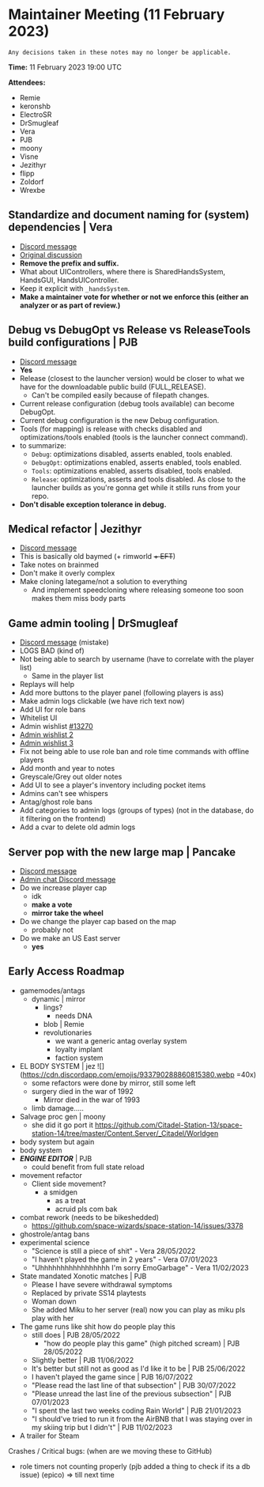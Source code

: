 ﻿# Maintainer Meeting (11 February 2023)
```admonish info
Any decisions taken in these notes may no longer be applicable.
```

**Time:** 11 February 2023 19:00 UTC

**Attendees:**
- Remie
- keronshb
- ElectroSR
- DrSmugleaf
- Vera
- PJB
- moony
- Visne
- Jezithyr
- flipp
- Zoldorf
- Wrexbe

## Standardize and document naming for (system) dependencies | Vera
- [Discord message](https://discord.com/channels/310555209753690112/900426319433728030/1070066968419381320)
- [Original discussion](https://discord.com/channels/310555209753690112/770682801607278632/1070064771761709076)
- **Remove the prefix and suffix.**
- What about UIControllers, where there is SharedHandsSystem, HandsGUI, HandsUIController.
- Keep it explicit with `_handsSystem`.
- **Make a maintainer vote for whether or not we enforce this (either an analyzer or as part of review.)**

## Debug vs DebugOpt vs Release vs ReleaseTools build configurations | PJB
- [Discord message](https://discord.com/channels/310555209753690112/900426319433728030/1072637756955693067)
- **Yes**
- Release (closest to the launcher version) would be closer to what we have for the downloadable public build (FULL_RELEASE).
    - Can't be compiled easily because of filepath changes.
- Current release configuration (debug tools available) can become DebugOpt.
- Current debug configuration is the new Debug configuration.
- Tools (for mapping) is release with checks disabled and optimizations/tools enabled (tools is the launcher connect command).
- to summarize:
    - `Debug`: optimizations disabled, asserts enabled, tools enabled.
    - `DebugOpt`: optimizations enabled, asserts enabled, tools enabled.
    - `Tools`: optimizations enabled, asserts disabled, tools enabled.
    - `Release`: optimizations, asserts and tools disabled. As close to the launcher builds as you're gonna get while it stills runs from your repo.
- **Don't disable exception tolerance in debug.**

## Medical refactor | Jezithyr
- [Discord message](https://discord.com/channels/310555209753690112/900426319433728030/1073932941878636624)
- This is basically old baymed (+ rimworld ~~+ EFT~~)
- Take notes on brainmed
- Don't make it overly complex
- Make cloning lategame/not a solution to everything
    - And implement speedcloning where releasing someone too soon makes them miss body parts

## Game admin tooling | DrSmugleaf
- [Discord message](https://discord.com/channels/310555209753690112/900426319433728030/1073933000204619807) (mistake)
- LOGS BAD (kind of)
- Not being able to search by username (have to correlate with the player list)
    - Same in the player list
- Replays will help
- Add more buttons to the player panel (following players is ass)
- Make admin logs clickable (we have rich text now)
- Add UI for role bans
- Whitelist UI
- Admin wishlist [#13270](https://github.com/space-wizards/space-station-14/issues/13270)
- [Admin wishlist 2](https://github.com/space-wizards/space-station-14/issues?q=is%3Aopen+is%3Aissue+author%3A%40me+wishlist)
- [Admin wishlist 3](https://github.com/space-wizards/space-station-14/issues/13269)
- Fix not being able to use role ban and role time commands with offline players
- Add month and year to notes
- Greyscale/Grey out older notes
- Add UI to see a player's inventory including pocket items
- Admins can't see whispers
- Antag/ghost role bans
- Add categories to admin logs (groups of types) (not in the database, do it filtering on the frontend)
- Add a cvar to delete old admin logs

## Server pop with the new large map | Pancake
- [Discord message](https://discord.com/channels/310555209753690112/900426319433728030/1073935104176562236)
- [Admin chat Discord message](https://discord.com/channels/310555209753690112/811324338099585036/1073934949633237092)
- Do we increase player cap
    - idk
    - **make a vote**
    - **mirror take the wheel**
- Do we change the player cap based on the map
    - probably not
- Do we make an US East server
    - **yes**

## Early Access Roadmap
- gamemodes/antags
    - dynamic | mirror
        - lings?
            - needs DNA
        - blob | Remie
        - revolutionaries
            - we want a generic antag overlay system
            - loyalty implant
            - faction system
- EL BODY SYSTEM | jez ![](https://cdn.discordapp.com/emojis/933790288860815380.webp =40x)
    - some refactors were done by mirror, still some left
    - surgery died in the war of 1992
        - Mirror died in the war of 1993
    - limb damage.....
- Salvage proc gen | moony
    - she did it go port it https://github.com/Citadel-Station-13/space-station-14/tree/master/Content.Server/_Citadel/Worldgen
- body system but again
- body system
- __***ENGINE EDITOR***__ | PJB
    - could benefit from full state reload
- movement refactor
    - Client side movement?
        - a smidgen
            - as a treat
            - acruid pls com bak
- combat rework (needs to be bikeshedded)
    - https://github.com/space-wizards/space-station-14/issues/3378
- ghostrole/antag bans
- experimental science
    - "Science is still a piece of shit" - Vera 28/05/2022
    - "I haven't played the game in 2 years" - Vera 07/01/2023
    - "Uhhhhhhhhhhhhhhhhh I'm sorry EmoGarbage" - Vera 11/02/2023
- State mandated Xonotic matches | PJB
    - Please I have severe withdrawal symptoms
    - Replaced by private SS14 playtests
    - Woman down
    - She added Miku to her server (real) now you can play as miku pls play with her
- The game runs like shit how do people play this
    - still does | PJB 28/05/2022
        - "how do people play this game" (high pitched scream) | PJB 28/05/2022
    - Slightly better | PJB 11/06/2022
    - It's better but still not as good as I'd like it to be | PJB 25/06/2022
    - I haven't played the game since | PJB 16/07/2022
    - "Please read the last line of that subsection" | PJB 30/07/2022
    - "Please unread the last line of the previous subsection" | PJB 07/01/2023
    - "I spent the last two weeks coding Rain World" | PJB 21/01/2023
    - "I should've tried to run it from the AirBNB that I was staying over in my skiing trip but I didn't" | PJB 11/02/2023
- A trailer for Steam

Crashes / Critical bugs: (when are we moving these to GitHub)
- role timers not counting properly (pjb added a thing to check if its a db issue) (epico)
  => till next time
